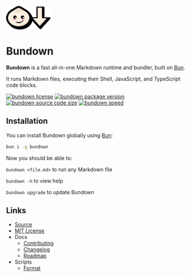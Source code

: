 <img src='docs/bundown.svg' height=64>

# Bundown

**Bundown** is a fast all-in-one Markdown runtime and bundler, built on [Bun](https://bun.sh).

It runs Markdown files, executing their Shell, JavaScript, and TypeScript code blocks.

[![bundown license](https://img.shields.io/npm/l/bundown.svg?colorB=slategray&label)](https://github.com/rysana-ai/bundown/blob/main/license) [![bundown package version](https://img.shields.io/npm/v/bundown.svg?colorB=limegreen&label)](https://www.npmjs.com/package/bundown) [![bundown source code size](https://img.shields.io/github/languages/code-size/rysana-ai/bundown?colorB=royalblue&label)](https://github.com/rysana-ai/bundown) [![bundown speed](https://img.shields.io/static/v1?label=speed&message=fast&color=chocolate)](https://twitter.com/jarredsumner/status/1542824445810642946)

## Installation

You can install Bundown globally using [Bun](https://bun.sh):

```sh
bun i -g bundown
```

Now you should be able to:

`bundown <file.md>` to run any Markdown file 

`bundown -h`        to view help 

`bundown upgrade`   to update Bundown

## Links

- [Source](bundown/bundown.ts)
- [MIT License](license)
- Docs
    - [Contributing](docs/contributing.md)
    - [Changelog](docs/changelog.md)
    - [Roadmap](docs/roadmap.md)
- Scripts
    - [Format](run/format.md)
